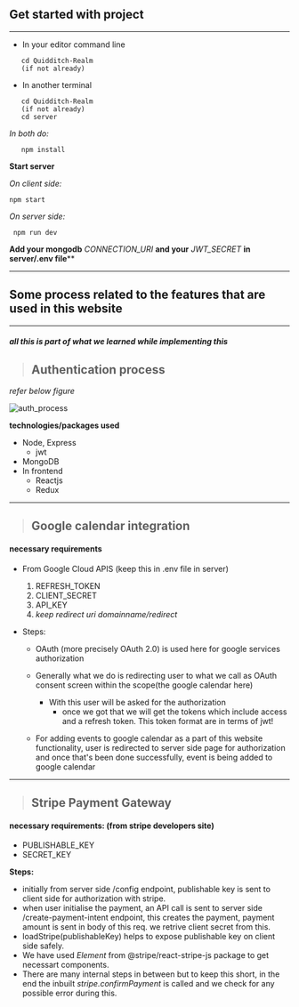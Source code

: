 ## Get started with project
___

* In your editor command line
```
   cd Quidditch-Realm
   (if not already)
```
* In another terminal
```
   cd Quidditch-Realm
   (if not already)
   cd server
```
*In both do:*
```
   npm install
```

**Start server**

 *On client side:*
 ```
 npm start
 ```

*On server side:*
```
 npm run dev

```
  **Add your mongodb** *CONNECTION_URI* **and your** *JWT_SECRET* **in server/.env file****
___

## Some process related to the features that are used in this website
---


##### *all this is part of what we learned while implementing this*

>## Authentication process

*refer below figure*

![auth_process](https://github.com/Saumya40-codes/Quidditch-Realm/assets/115284013/0c5dad65-349f-40eb-8889-78a15091b629)

**technologies/packages used**
* Node, Express
  * jwt
* MongoDB
* In frontend
  * Reactjs
  * Redux

___
>## Google calendar integration
#### necessary requirements
* From Google Cloud APIS (keep this in .env file in server)
  1. REFRESH_TOKEN
  2. CLIENT_SECRET
  3. API_KEY
  4. *keep redirect uri domainname/redirect*

* Steps:
  * OAuth (more precisely OAuth 2.0) is used here for google services authorization
  
  * Generally what we do is redirecting user to what we call as OAuth consent screen within the scope(the google calendar here)
    * With this user will be asked for the authorization
      * once we got that we will get the tokens which include access and a refresh token. This token format are in terms of jwt!


  * For adding events to google calendar as a part of this website functionality, user is redirected to server side page for authorization and once that's been done successfully, event is being added to google calendar
___
>## Stripe Payment Gateway
#### necessary requirements: (from stripe developers site)
  * PUBLISHABLE_KEY
  * SECRET_KEY
  
**Steps:**
  * initially from server side /config endpoint, publishable key is sent to client side for authorization with stripe.
  * when user initialise the payment, an API call is sent to server side /create-payment-intent endpoint, this creates the payment, payment amount is sent in body of this req.
  we retrive client secret from this.
  * loadStripe(publishableKey) helps to expose publishable key on client side safely.
  * We have used *Element* from @stripe/react-stripe-js package to get necessart components.
  * There are many internal steps in between but to keep this short, in the end the inbuilt *stripe.confirmPayment* is called and we check for any possible error during this.